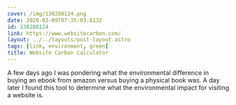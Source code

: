 ```yaml
---
cover: /img/138288124.png
date: 2020-02-09T07:35:03.813Z
id: 138288124
link: https://www.websitecarbon.com/
layout: ../../layouts/post-layout.astro
tags: [link, environment, green]
title: Website Carbon Calculator
---
```


A few days ago I was pondering what the environmental difference in buying an ebook from amazon versus buying a physical book was. A day later I found this tool to determine what the environmental impact for visiting a website is.

